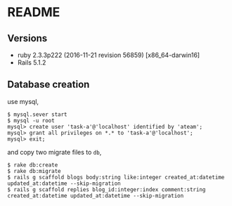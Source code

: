 # README

<!--This README would normally document whatever steps are necessary to get the
application up and running.

Things you may want to cover:
-->

## Versions  
* ruby 2.3.3p222 (2016-11-21 revision 56859) [x86_64-darwin16]
* Rails 5.1.2
<!--
* System dependencies
* Configuration
-->
## Database creation
use mysql,  
```
$ mysql.sever start
$ mysql -u root
mysql> create user 'task-a'@'localhost' identified by 'ateam';
mysql> grant all privileges on *.* to 'task-a'@'localhost';
mysql> exit;
```
and copy two migrate files to ```db```,
```
$ rake db:create
$ rake db:migrate
$ rails g scaffold blogs body:string like:integer created_at:datetime updated_at:datetime --skip-migration
$ rails g scaffold replies blog_id:integer:index comment:string created_at:datetime updated_at:datetime --skip-migration
```
<!--* Database initialization

* How to run the test suite

* Services (job queues, cache servers, search engines, etc.)

* Deployment instructions

* ...
-->